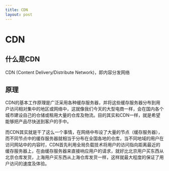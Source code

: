 ```yaml
---
title: CDN
layout: post
---
```


# CDN
## 什么是CDN
CDN (Content Delivery/Distribute Network)，即内容分发网络

## 原理
CDN的基本工作原理是广泛采用各种缓存服务器，并将这些缓存服务器分布到用户访问相对集中的地区或网络中，这就像我们今天的大型电商一样，会在国内各个城市建设自己的仓储或租用大量的仓库及物流。目的其实和CDN一样，就是希望能够把产品尽快送到客户的手中。

而CDN其实就是干了这么一个事情，在网络中布设了大量的节点（缓存服务器），而不同节点中的缓存服务器就相当于分布在全国各地的仓库，当不同地域的用户在访问网站中的内容时，CDN首先利用全局负载技术将用户的访问指向距离最近的缓存服务器上，在由缓存服务器来直接响应用户的请求，就好比北京用户买东西从北京仓库发货，上海用户买东西从上海仓库发货一样，这样就最大程度的保证了用户访问的速度及体验。
